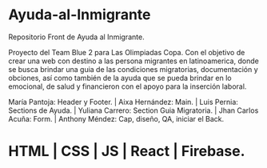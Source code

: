 # Ayuda-al-Inmigrante

Repositorio Front de Ayuda al Inmigrante.

Proyecto del Team Blue 2 para Las Olimpiadas Copa. Con el objetivo de crear una web con destino a las persona migrantes en latinoamerica, donde se busca brindar una guia de las condiciones migratorias, documentación y obciones, así como también de la ayuda que se pueda brindar en lo emocional, de salud y financieron con el apoyo para la inserción laboral.

María Pantoja: Header y Footer. | 
Aixa Hernández: Main. | 
Luis Pernia: Sections de Ayuda. | 
Yuliana Carrero: Section Guia Migratoria. | 
Jhan Carlos Acuña: Form. | 
Anthony Méndez: Cap, diseño, QA, iniciar el Back.

# HTML | CSS | JS | React | Firebase.
